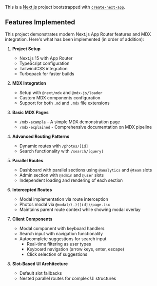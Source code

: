 This is a [Next.js](https://nextjs.org) project bootstrapped with [`create-next-app`](https://nextjs.org/docs/app/api-reference/cli/create-next-app).

## Features Implemented

This project demonstrates modern Next.js App Router features and MDX integration. Here's what has been implemented (in order of addition):

1. **Project Setup**
   - Next.js 15 with App Router
   - TypeScript configuration
   - TailwindCSS integration
   - Turbopack for faster builds

2. **MDX Integration**
   - Setup with `@next/mdx` and `@mdx-js/loader`
   - Custom MDX components configuration
   - Support for both `.md` and `.mdx` file extensions

3. **Basic MDX Pages**
   - `/mdx-example` - A simple MDX demonstration page
   - `/mdx-explained` - Comprehensive documentation on MDX pipeline

4. **Advanced Routing Patterns**
   - Dynamic routes with `/photos/[id]`
   - Search functionality with `/search/[query]`

5. **Parallel Routes**
   - Dashboard with parallel sections using `@analytics` and `@team` slots
   - Admin section with `@admin` and `@user` slots
   - Independent loading and rendering of each section

6. **Intercepted Routes**
   - Modal implementation via route interception
   - Photos modal via `@modal/(.)([id])/page.tsx`
   - Maintains parent route context while showing modal overlay

7. **Client Components**
   - Modal component with keyboard handlers
   - Search input with navigation functionality
   - Autocomplete suggestions for search input
     - Real-time filtering as user types
     - Keyboard navigation (arrow keys, enter, escape)
     - Click selection of suggestions

8. **Slot-Based UI Architecture**
   - Default slot fallbacks
   - Nested parallel routes for complex UI structures
